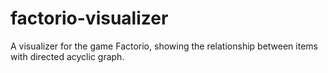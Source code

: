 factorio-visualizer
===================

A visualizer for the game Factorio, showing the relationship between items with directed acyclic graph.
